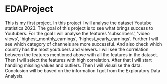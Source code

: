 # EDAProject
This is my first project. In this project I will analyse the dataset Youtube statistics 2023. The goal of this project is to see what brings success to Youtubers.
For the goal I will analyse the features 'subscribers', 'video views', 'highest_monthly_earnings', 'highest_yearly_earnings'.
Further I will see which category of channels are more successful.
And also check which country has the most youtubers and viewers.
I will see the correlation between the features mentioned above with all the features in the dataset.
Then I will select the features with high correlation.
After that I will start handling missing values and outliers.
Then I will visualise the data.
Conclusion will be based on the information I got from the Exploratory Data Analysis.
